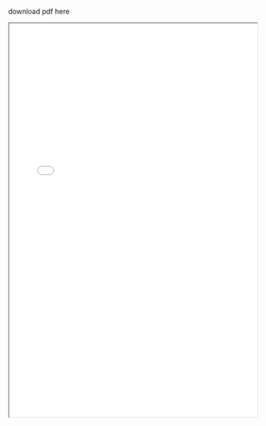 download pdf here
<iframe src = "/Documents/FOC architecture.pdf" width="100%" height="800px">
  This browser does not support pdf. Click here to download <a href="/Documents/FOC architecture.pdf"></a>
  </iframe>
